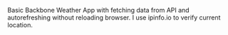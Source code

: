 Basic Backbone Weather App with fetching data from API and autorefreshing without reloading browser. I use ipinfo.io to verify current location.